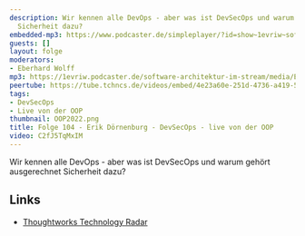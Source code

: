```yaml
---
description: Wir kennen alle DevOps - aber was ist DevSecOps und warum gehört ausgerechnet
  Sicherheit dazu?
embedded-mp3: https://www.podcaster.de/simpleplayer/?id=show~1evriw~software-architektur-im-stream~pod-d12567406c025b77faf4170631&v=1643733147
guests: []
layout: folge
moderators:
- Eberhard Wolff
mp3: https://1evriw.podcaster.de/software-architektur-im-stream/media/Erik_Doernenburg_DevSecOps.mp3
peertube: https://tube.tchncs.de/videos/embed/4e23a60e-251d-4736-a419-5ac6549a8dbd
tags:
- DevSecOps
- Live von der OOP
thumbnail: OOP2022.png
title: Folge 104 - Erik Dörnenburg - DevSecOps - live von der OOP
video: C2fJ5TqMxIM
---
```


Wir kennen alle DevOps - aber was ist DevSecOps und warum gehört
ausgerechnet Sicherheit dazu?

## Links

* [Thoughtworks Technology Radar](https://www.thoughtworks.com/radar)

